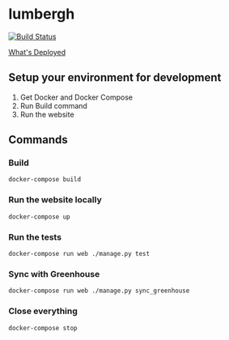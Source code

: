 # lumbergh

[![Build Status](https://ci.us-west.moz.works/buildStatus/icon?job=Careers/master)](https://ci.us-west.moz.works/blue/organizations/jenkins/Careers/branches/)

[What's Deployed](https://whatsdeployed.io/s-c4g)

## Setup your environment for development

1. Get Docker and Docker Compose
2. Run Build command
3. Run the website

## Commands

### Build

```shell
docker-compose build
```

### Run the website locally
```shell
docker-compose up
```

### Run the tests

```shell
docker-compose run web ./manage.py test
```

### Sync with Greenhouse

```shell
docker-compose run web ./manage.py sync_greenhouse
```

### Close everything
```shell
docker-compose stop
```
